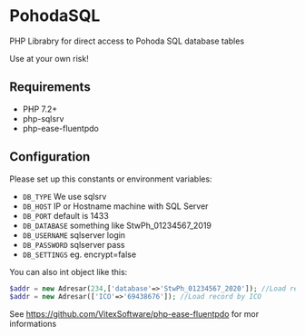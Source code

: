 PohodaSQL
=========

PHP Librabry for direct access to Pohoda SQL database tables

Use at your own risk!

Requirements
------------

* PHP 7.2+
* php-sqlsrv
* php-ease-fluentpdo

Configuration
-------------

Please set up this constants or environment variables:

* `DB_TYPE`      We use sqlsrv
* `DB_HOST`      IP or Hostname machine with SQL Server
* `DB_PORT`      default is 1433
* `DB_DATABASE`  something like StwPh_01234567_2019
* `DB_USERNAME`  sqlserver login
* `DB_PASSWORD`  sqlserver pass
* `DB_SETTINGS`  eg. encrypt=false

You can also int object like this:

```php
$addr = new Adresar(234,['database'=>'StwPh_01234567_2020']); //Load record by ID from overriden Database
$addr = new Adresar(['ICO'=>'69438676']); //Load record by ICO
```

See https://github.com/VitexSoftware/php-ease-fluentpdo for mor informations
